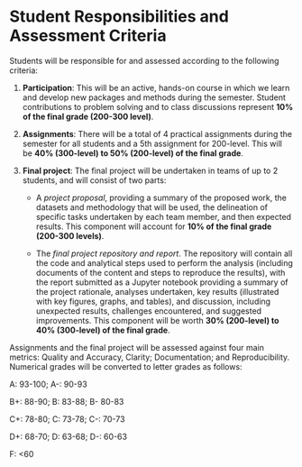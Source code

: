 # Student Responsibilities and Assessment Criteria
Students will be responsible for and assessed according to the following criteria:

1. **Participation**: This will be an active, hands-on course in which we learn and develop new packages and methods during the semester. Student contributions to problem solving and to class discussions represent **10% of the final grade (200-300 level)**.  
2. **Assignments**: There will be a total of 4 practical assignments during the semester for all students and a 5th assignment for 200-level. This will be **40% (300-level) to 50% (200-level) of the final grade**. 
3. **Final project**: The final project will be undertaken in teams of up to 2 students, and will consist of two parts:
    
    * A _project proposal_, providing a summary of the proposed work, the datasets and methodology that will be used, the delineation of specific tasks undertaken by each team member, and then expected results. This component will account for **10% of the final grade (200-300 levels)**.
    
    * The _final project repository and report_. The repository will contain all the code and analytical steps used to perform the analysis (including documents of the content and steps to reproduce the results), with the report submitted as a Jupyter notebook providing a summary of the project rationale, analyses undertaken, key results (illustrated with key figures, graphs, and tables), and discussion, including unexpected results, challenges encountered, and suggested improvements. This component will be worth **30% (200-level) to 40% (300-level) of the final grade**. 


Assignments and the final project will be assessed against four main metrics: Quality and Accuracy, Clarity; Documentation; and Reproducibility. Numerical grades will be converted to letter grades as follows:

A: 93-100; A-: 90-93

B+: 88-90; B: 83-88; B- 80-83

C+: 78-80; C: 73-78; C-: 70-73

D+: 68-70; D: 63-68; D-: 60-63

F: <60
<p>&nbsp;</p>

